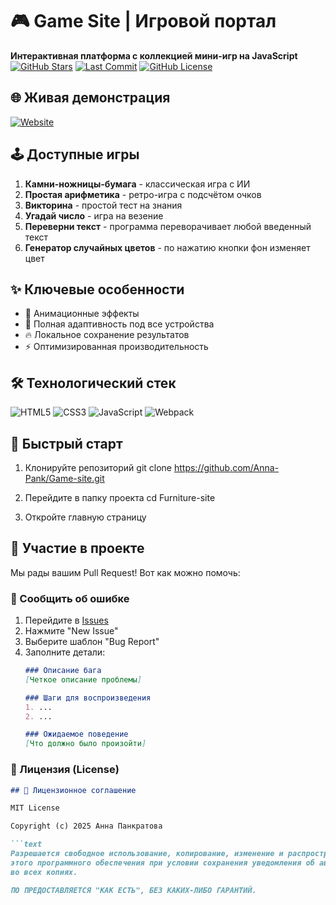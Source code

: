 # 🎮 Game Site | Игровой портал

**Интерактивная платформа с коллекцией мини-игр на JavaScript**  
[![GitHub Stars](https://img.shields.io/github/stars/Anna-Pank/Game-site?style=social)](https://github.com/Anna-Pank/Game-site/stargazers) 
[![Last Commit](https://img.shields.io/github/last-commit/Anna-Pank/Game-site)](https://github.com/Anna-Pank/Game-site/commits/main)
[![GitHub License](https://img.shields.io/github/license/Anna-Pank/Game-site)](https://github.com/Anna-Pank/Game-site/blob/main/LICENSE)

## 🌐 Живая демонстрация

[![Website](https://img.shields.io/badge/🌐_Live_Demo-0088CC?style=for-the-badge&logo=github&logoColor=white)](https://anna-pank.github.io/Game-site/)

## 🕹️ Доступные игры
1. **Камни-ножницы-бумага** - классическая игра с ИИ
2. **Простая арифметика** - ретро-игра с подсчётом очков
3. **Викторина** - простой тест на знания
4. **Угадай число** - игра на везение
5. **Переверни текст** - программа переворачивает любой введенный текст
6. **Генератор случайных цветов** - по нажатию кнопки фон изменяет цвет 

## ✨ Ключевые особенности
- 🎨 Анимационные эффекты
- 📱 Полная адаптивность под все устройства
- 🔥 Локальное сохранение результатов
- ⚡ Оптимизированная производительность

## 🛠 Технологический стек
<p align="left">
  <img src="https://img.shields.io/badge/HTML5-E34F26?style=for-the-badge&logo=html5&logoColor=white" alt="HTML5">
  <img src="https://img.shields.io/badge/CSS3-1572B6?style=for-the-badge&logo=css3&logoColor=white" alt="CSS3">
  <img src="https://img.shields.io/badge/JavaScript-F7DF1E?style=for-the-badge&logo=javascript&logoColor=black" alt="JavaScript">
  <img src="https://img.shields.io/badge/Webpack-8DD6F9?style=for-the-badge&logo=webpack&logoColor=black" alt="Webpack">
</p>

## 🚀 Быстрый старт

1. Клонируйте репозиторий
git clone https://github.com/Anna-Pank/Game-site.git

2. Перейдите в папку проекта
cd Furniture-site

3. Откройте главную страницу

## 🤝 Участие в проекте

Мы рады вашим Pull Request! Вот как можно помочь:

### 🐞 Сообщить об ошибке
1. Перейдите в [Issues](https://github.com/Anna-Pank/Game-site/issues)
2. Нажмите "New Issue"
3. Выберите шаблон "Bug Report"
4. Заполните детали:
   ```markdown
   ### Описание бага
   [Четкое описание проблемы]
   
   ### Шаги для воспроизведения
   1. ...
   2. ...
   
   ### Ожидаемое поведение
   [Что должно было произойти]
### 📜 Лицензия (License)
```markdown
## 📜 Лицензионное соглашение

MIT License

Copyright (c) 2025 Анна Панкратова

```text
Разрешается свободное использование, копирование, изменение и распространение
этого программного обеспечения при условии сохранения уведомления об авторских правах
во всех копиях.

ПО ПРЕДОСТАВЛЯЕТСЯ "КАК ЕСТЬ", БЕЗ КАКИХ-ЛИБО ГАРАНТИЙ.
